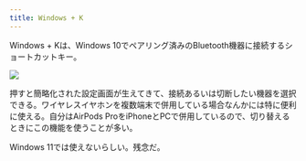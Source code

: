 ```yaml
---
title: Windows + K
---
```

Windows + Kは、Windows 10でペアリング済みのBluetooth機器に接続するショートカットキー。

![](https://lh4.googleusercontent.com/JeXpUfv5bVwfyZPWCfO5MjeGMmdYBWvzrQjrIyMOKrQwlTQq9JJrnT_i6RhS1nZiuT124ZYnV6baJbtU2TVBy8SydN1P70xF86aIkFGI5lkDaEqLY7YYnz0YmMtEOC2XP_3uZcAvgeED_sKhuGjHKc0luq93RHMcMBJuTDqIH7qeSV79MP5j0q274ID7)

押すと簡略化された設定画面が生えてきて、接続あるいは切断したい機器を選択できる。ワイヤレスイヤホンを複数端末で併用している場合なんかには特に便利に使える。自分はAirPods ProをiPhoneとPCで併用しているので、切り替えるときにこの機能を使うことが多い。

Windows 11では使えないらしい。残念だ。
